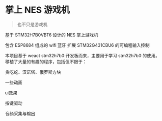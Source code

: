 # 掌上 NES 游戏机
> 也不只是游戏机

基于 STM32H7B0VBT6 设计的 NES 掌上游戏机

包含 ESP8684 组成的 wifi 蓝牙 扩展
STM32G431CBU6 的可编程输入控制

本项目基于 weact stm32h7b0 开发板而来，主要用于学习 stm32h7b0 的使用。
移植了大量的有趣的程序，包括但不限于：

贪吃蛇、汉诺塔、俄罗斯方块

一些动画

ui效果

按键驱动

音频采集与输出

